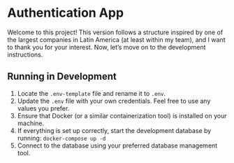  # Authentication App

Welcome to this project! This version follows a structure inspired by
one of the largest companies in Latin America
(at least within my team), and I want to thank you for your interest. Now, let’s move on to the development instructions.

## Running in Development

1.	Locate the ```.env-template``` file and rename it to ```.env```.
2. Update the ```.env``` file with your own credentials. Feel free to use any values you prefer.
3. Ensure that Docker (or a similar containerization tool) is installed on your machine.
4. If everything is set up correctly, start the development database by running:
```docker-compose up -d```
5. Connect to the database using your preferred database management tool.
